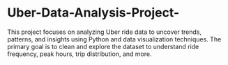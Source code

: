 # Uber-Data-Analysis-Project-
This project focuses on analyzing Uber ride data to uncover trends, patterns, and insights using Python and data visualization techniques. The primary goal is to clean and explore the dataset to understand ride frequency, peak hours, trip distribution, and more.
